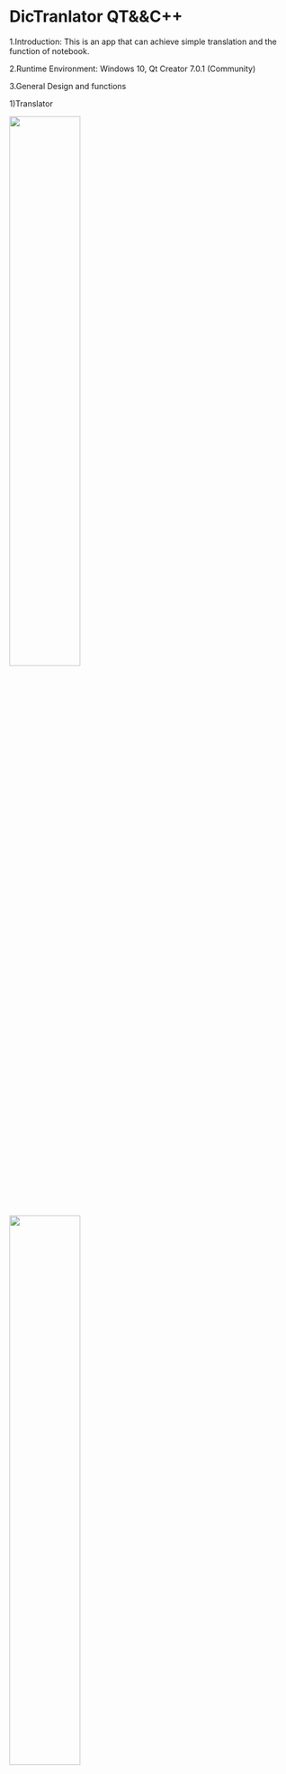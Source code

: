 # DicTranlator QT&&C++

1.Introduction: This is an app that can achieve simple translation and the function of notebook.

2.Runtime Environment: Windows 10, Qt Creator 7.0.1 (Community)

3.General Design and functions

1)Translator

<img src="https://user-images.githubusercontent.com/97960328/176410874-20aa5518-d903-4eb2-b94b-27021dd00b7f.png" height=50% width=50% />
<img src="https://user-images.githubusercontent.com/97960328/176410947-7292d6a9-ca9f-491f-811b-f18c22cf51e2.png" height=50% width=50% />
<img src="https://user-images.githubusercontent.com/97960328/176410960-d75230f6-86c0-4011-814a-4f4f4c5eee8a.png" height=50% width=50% />


i)By using Baidu Fanyi API, we are able to achieve the function of translation.

<img src="https://user-images.githubusercontent.com/97960328/176411133-97ee2310-979e-44f9-b7f6-9e0ebf12cbe8.png" height=10% width=10% />                                 <img src="https://user-images.githubusercontent.com/97960328/176411152-6ac6cb00-113e-4f97-8d86-e728242aeb89.png" height=10% width=10% />

ii)Thanks to the API, the translator that we are building is able to translate multiple different languages. Also it can automatically determine the language of the text to be translated.

<img src="https://user-images.githubusercontent.com/97960328/176417307-3591cf44-9c3d-4b36-bbda-d8721acfd399.png" height=50% width=50% />
<img src="https://user-images.githubusercontent.com/97960328/176417336-2d43bd4b-bd42-4d64-bb51-5a417b324a26.png" height=50% width=50% />


iii)Also, with such big amount of languages, we are capable of changing the structure of an essay to reduce plagiarism, by repeatedly translating the essay from one language to another. Higher the reduce level is, more times the essay will be translated.

<img src="https://user-images.githubusercontent.com/97960328/176417371-938377c6-054b-4ef5-824a-33726d681713.png" height=50% width=50% />

<img src="https://user-images.githubusercontent.com/97960328/176417384-5fc3c7a9-4c8e-4bfb-93b8-34ac9e2e91fa.png" height=50% width=50% />


iv)Other than typing manually, text files can be directly input into the translator to translate. Similarly, translation result can be output with user-specified name and location.

v) To cover a larger range of users, we offer a language setting where users can choose between Chinese and English interfaces with Chinese as the default choice.

2) Dictionary

   ①login for personal database.
   
   To save the data of every user, I used mysql to create account number when user register successfully. After logining, the operation of user will be saved. For instance, when user try to add word to personal library, the word can be saved and seen. 

<img src="https://user-images.githubusercontent.com/97960328/176417832-62dd481a-98cd-49f3-b9ed-4a0fa5b74391.png" height=50% width=50% />

②some word libraries
	
  By using the mysql, the libraries are successfully viewed in the UI. Every user can open it and try to memory, test the words. More databases can be used and user can catch sight of more different libraries. Besides, in the future, more functions about libraries will be excavate.

<img src="https://user-images.githubusercontent.com/97960328/176417899-7fe8fba4-517f-48e2-8ffb-08dbacb182d2.png" height=50% width=50% />

③Personal library

<img src="https://user-images.githubusercontent.com/97960328/176417925-baf0afd2-fb58-449b-a7cb-0d1e79028c4b.png" height=50% width=50% />

④obtain the data
  We can obtain the data from all users. For instance, we can see there frequency of word search, and finally saving as chart.
  <img src="https://user-images.githubusercontent.com/97960328/176418188-ba9b3931-6a06-4fbf-8a2f-553eea700376.png" height=10% width=10% />
  
  <img src="https://user-images.githubusercontent.com/97960328/176418200-971b28c6-e1d4-4dc3-a77b-d06fbea91be3.png" height=50% width=50% />
  <img src="https://user-images.githubusercontent.com/97960328/176418224-49224e51-3639-4d2a-99ef-768d1ee4979a.png" height=50% width=50% />

⑤text edit（quick note）

  <img src="https://user-images.githubusercontent.com/97960328/176418252-d3f20210-9107-471d-aa69-5ff85865827b.png" height=50% width=50% />
  <img src="https://user-images.githubusercontent.com/97960328/176418283-649e6059-47e9-4758-baf9-7021faa169b5.png" height=50% width=50% />
  <img src="https://user-images.githubusercontent.com/97960328/176418301-5d84e68a-7369-41ba-8cc8-d2514e1e3a34.png" height=50% width=50% />

3) Notepad
  <img src="https://user-images.githubusercontent.com/97960328/176418333-9c085848-5c9b-4296-b0f5-749809e98bd0.png" height=50% width=50% />
  
  <img src="https://user-images.githubusercontent.com/97960328/176418414-856552cd-c0b2-4ca2-9806-ddb012879948.png" height=50% width=50% />

  The picture showed above is the window of notepad, the default language is set in English. And we set three menu bar on the top—file, edit and language. What’s more, we add various action on the different menu bars. And this notepad support bilingual.
  
  For beautifying the window, I add the tool bars below the menu bars with corresponding icon. Moreover, when these icon are clicked, the corresponding action will carry out.
  
  
<img src="https://user-images.githubusercontent.com/97960328/176418478-97a85190-36f8-4020-b914-e04963338979.png" height=50% width=50% />
4)UI design
(a)The login surface
<img src="https://user-images.githubusercontent.com/97960328/176418537-21483584-0948-44db-ab9b-5a46cccb2674.png" height=50% width=50% />

(b)The user surface

<img src="https://user-images.githubusercontent.com/97960328/176418584-dab60ed4-91b4-4db5-90ab-2672496455b7.png" height=50% width=50% />










